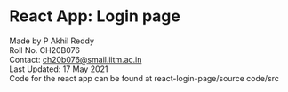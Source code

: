 # React App: Login page

Made by P Akhil Reddy  
Roll No. CH20B076  
Contact: ch20b076@smail.iitm.ac.in  
Last Updated: 17 May 2021  
Code for the react app can be found at react-login-page/source code/src  

